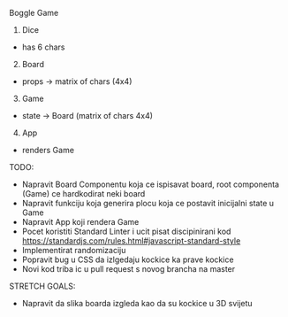 Boggle Game

1. Dice
  - has 6 chars
2. Board
  - props -> matrix of chars (4x4)
3. Game
  - state -> Board (matrix of chars 4x4)
4. App
  - renders Game


TODO:
- Napravit Board Componentu koja ce ispisavat board, root componenta (Game) ce hardkodirat neki board
- Napravit funkciju koja generira plocu koja ce postavit inicijalni state u Game
- Napravit App koji rendera Game
- Pocet koristiti Standard Linter i ucit pisat discipinirani kod https://standardjs.com/rules.html#javascript-standard-style 
- Implementirat randomizaciju
- Popravit bug u CSS da izlgedaju kockice ka prave kockice 
- Novi kod triba ic u pull request s novog brancha na master


STRETCH GOALS:
- Napravit da slika boarda izgleda kao da su kockice u 3D svijetu
